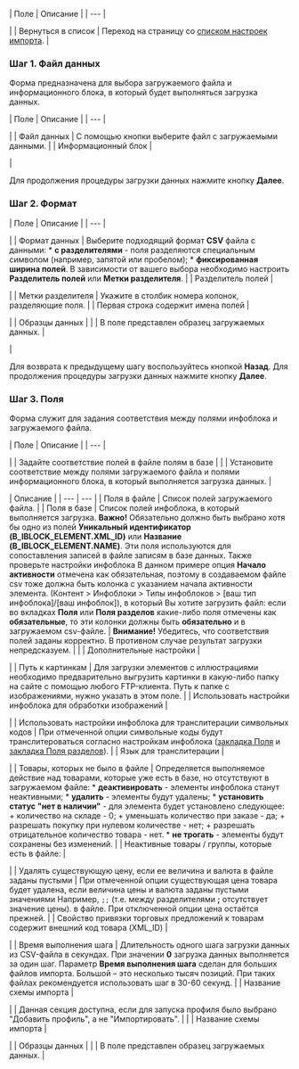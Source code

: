 | Поле | Описание |
| --- |

|
| Вернуться в список | Переход на страницу со [списком настроек импорта](/user_help/store/sale/settings/import/settings.php). |

### Шаг 1. Файл данных

Форма предназначена для выбора загружаемого файла и информационного блока, в который будет выполняться загрузка данных.

| Поле | Описание |
| --- |

|
| Файл данных | С помощью кнопки  выберите файл с загружаемыми данными. |
| Информационный блок |

|

Для продолжения процедуры загрузки данных нажмите кнопку **Далее**.

### Шаг 2. Формат

| Поле | Описание |
| --- |

|
| Формат данных | Выберите подходящий формат **CSV** файла с данными:  * **с разделителями** - поля разделяются специальным символом (например, запятой или пробелом); * **фиксированная ширина полей**.  В зависимости от вашего выбора необходимо настроить **Разделитель полей** или **Метки разделителя**. |
| Разделитель полей |

|
| Метки разделителя | Укажите в столбик номера колонок, разделяющие поля. |
| Первая строка содержит имена полей |

|
| Образцы данных | |
| В поле представлен образец загружаемых данных. |

|

Для возврата к предыдущему шагу воспользуйтесь кнопкой **Назад**. Для продолжения процедуры загрузки данных нажмите кнопку **Далее**.

### Шаг 3. Поля

Форма служит для задания соответствия между полями инфоблока и загружаемого файла.

| Поле | Описание |
| --- |

|
| Задайте соответствие полей в файле полям в базе | |
| Установите соответствие между полями загружаемого файла и полями информационного блока, в который выполняется загрузка данных.  |

| Описание | | --- | --- | | Поля в файле | Список полей загружаемого файла. | | Поля в базе | Список полей инфоблока, в который выполняется загрузка. **Важно!** Обязательно должно быть выбрано хотя бы одно из полей **Уникальный идентификатор (B\_IBLOCK\_ELEMENT.XML\_ID)** или **Название (B\_IBLOCK\_ELEMENT.NAME)**. Эти поля используются для сопоставления записей в файле записям в базе данных.   Также проверьте настройки инфоблока    В данном примере опция **Начало активности** отмечена как обязательная, поэтому в создаваемом  файле csv тоже должна быть колонка с указанием начала активности элемента.     (Контент > Инфоблоки > Типы инфоблоков > [ваш тип инфоблока]/[ваш инфоблок]), в который Вы хотите загрузить файл: если во вкладках **Поля** или **Поля разделов** какие-либо поля отмечены как **обязательные**, то эти колонки должны быть **обязательно** и в загружаемом csv-файле. |   **Внимание!** Убедитесь, что соответствия полей заданы корректно. В противном случае результат загрузки непредсказуем. | |
| Дополнительные настройки |

|
| Путь к картинкам | Для загрузки элементов с иллюстрациями необходимо предварительно выгрузить картинки в какую-либо папку на сайте с помощью любого FTP-клиента. Путь к папке с изображениями, нужно указать в этом поле. |
| Использовать настройки инфоблока для обработки изображений |

|
| Использовать настройки инфоблока для транслитерации символьных кодов | При отмеченной опции символьные коды будут транслитероваться согласно настройкам инфоблока ([закладка Поля](https://dev.1c-bitrix.ru/user_help/content/iblock/iblock_edit.php#filds) и [закладка Поля разделов](https://dev.1c-bitrix.ru/user_help/content/iblock/iblock_edit.php#filds_section)). |
| Язык для транслитерации |

|
| Товары, которых не было в файле | Определяется выполняемое действие над товарами, которые уже есть в базе, но отсутствуют в загружаемом файле:  * **деактивировать** - элементы инфоблока станут неактивными; * **удалить** - элементы будут удалены; * **установить статус "нет в наличии"** - для элемента будет установлено следующее:   + количество на складе - 0;   + уменьшать количество при заказе - да;   + разрешать покупку при нулевом количестве - нет;   + разрешать отрицательное количество товара - нет. * **не трогать** - элементы будут сохранены без изменений. |
| Неактивные товары / группы, которые есть в файле: |

|
| Удалять существующую цену, если ее величина и валюта в файле заданы пустыми | При отмеченной опции существующая цена товара будет удалена, если величина цены и валюта заданы пустыми значениями    Например, `;;` (т.е. между разделителями **;** отсутствует значение цены). в файле. При отключенной опции цена остаётся прежней. |
| Свойство привязки торговых предложений к товарам содержит внешний код товара (XML\_ID) |

|
| Время выполнения шага | Длительность одного шага загрузки данных из CSV-файла в секундах. При значении **0** загрузка данных выполняется за один шаг. Параметр **Время выполнения шага** сделан для больших файлов импорта. Большой – это несколько тысяч позиций. При таких файлах рекомендуется использовать шаг в 30-60 секунд. |
| Название схемы импорта |

|
| Данная секция доступна, если для запуска профиля было выбрано "Добавить профиль", а не "Импортировать". | |
| Название схемы импорта |

|
| Образцы данных | |
| В поле представлен образец загружаемых данных. |
